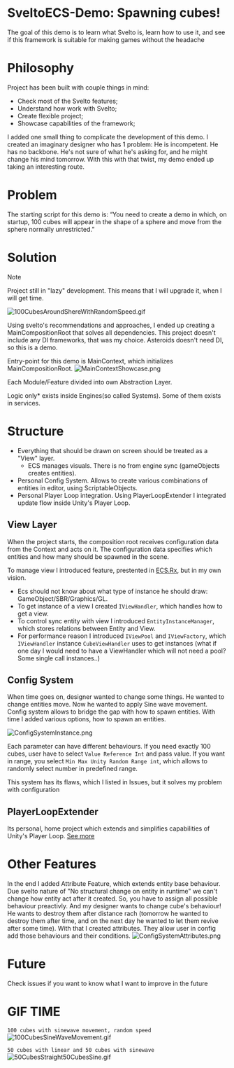 # SveltoECS-Demo: Spawning cubes!

The goal of this demo is to learn what Svelto is, learn how to use it, and see if this framework is suitable for making games
without the headache

# Philosophy

Project has been built with couple things in mind:

- Check most of the Svelto features;
- Understand how work with Svelto;
- Create flexible project;
- Showcase capabilities of the framework;

I added one small thing to complicate the development of this demo. I created an imaginary designer who has 1 problem:
He is incompetent. He has no backbone. He's not sure of what he's asking for, and he might change his mind tomorrow.
With this
with that twist, my demo ended up taking an interesting route.

# Problem

The starting script for this demo is:
“You need to create a demo in which, on startup, 100 cubes will appear in the shape of a sphere and move from the sphere
normally
unrestricted.”

# Solution

> [!NOTE]
> Project still in "lazy" development. This means that I will upgrade it, when I will get time.

![100CubesAroundShereWithRandomSpeed.gif](Unity.Recordings%2F100CubesAroundShereWithRandomSpeed.gif)

Using svelto's recommendations and approaches, I ended up creating a MainCompositionRoot that solves all dependencies.
This project doesn't include any DI frameworks, that was my choice. Asteroids doesn't need DI, so this is a demo.

Entry-point for this demo is MainContext, which initializes MainCompositionRoot.
![MainContextShowcase.png](image%2FMainContextShowcase.png)

Each Module/Feature divided into own Abstraction Layer.

Logic only* exists inside Engines(so called Systems). Some of them exists in services.

# Structure

- Everything that should be drawn on screen should be treated as a "View" layer.
    - ECS manages visuals. There is no from engine sync (gameObjects creates entities).
- Personal Config System. Allows to create various combinations of entities in editor, using ScriptableObjects.
- Personal Player Loop integration. Using PlayerLoopExtender I integrated update flow inside Unity's Player Loop.

## View Layer

When the project starts, the composition root receives configuration data from the Context and acts on it.
The configuration data specifies which entities and how many should be spawned in the scene.

To manage view I introduced feature, prestented in [ECS.Rx](https://ecsrx.gitbook.io/project/plugins/view-plugin), but
in my own vision.

- Ecs should not know about what type of instance he should draw: GameObject/SBR/Graphics/GL.
- To get instance of a view I created `IViewHandler`, which handles how to get a view.
- To control sync entity with view I introduced `EntityInstanceManager`, which stores relations between Entity and View.
- For performance reason I introduced `IViewPool` and `IViewFactory`, which `IViewHandler` instance `CubeViewHandler`
  uses to get instances (what if one day I would need to have a ViewHandler which will not need a pool? Some single call
  instances..)

## Config System

When time goes on, designer wanted to change some things. He wanted to change entities move. Now he wanted to apply Sine
wave movement.
Config system allows to bridge the gap with how to spawn entities. With time I added various options, how to spawn an
entities.

![ConfigSystemInstance.png](image%2FConfigSystemInstance.png)

Each parameter can have different behaviours. If you need exactly 100 cubes, user have to select `Value Reference Int`
and pass value.
If you want in range, you select `Min Max Unity Random Range int`, which allows to randomly select number in predefined
range.

This system has its flaws, which I listed in Issues, but it solves my problem with configuration

## PlayerLoopExtender

Its personal, home project which extends and simplifies capabilities of Unity's Player
Loop. [See more](https://github.com/skelitheprogrammer/PlayerLoopExtender)

# Other Features

In the end I added Attribute Feature, which extends entity base behaviour. Due svelto nature of "No structural change on
entity in runtime" we can't change how entity act after it created. So, you have to assign all possible behaviour
preactivly.
And my designer wants to change cube's behaviour! He wants to destroy them after distance rach (tomorrow he wanted to
destroy them after time, and on the next day he wanted to let them revive after some time).
With that I created attributes. They allow user in config add those behaviours and their conditions.
![ConfigSystemAttributes.png](image%2FConfigSystemAttributes.png)

# Future
Check issues if you want to know what I want to improve in the future

# GIF TIME
`100 cubes with sinewave movement, random speed`
![100CubesSineWaveMovement.gif](Unity.Recordings%2F100CubesSineWaveMovement.gif)

`50 cubes with linear and 50 cubes with sinewave`
![50CubesStraight50CubesSine.gif](Unity.Recordings%2F50CubesStraight50CubesSine.gif)